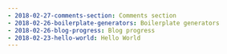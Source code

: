 ```yaml
---
- 2018-02-27-comments-section: Comments section
- 2018-02-26-boilerplate-generators: Boilerplate generators
- 2018-02-26-blog-progress: Blog progress
- 2018-02-23-hello-world: Hello World
---
```

